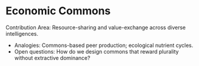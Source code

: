 # Economic Commons

Contribution Area: Resource-sharing and value-exchange across diverse intelligences.

- Analogies: Commons-based peer production; ecological nutrient cycles.
- Open questions: How do we design commons that reward plurality without extractive dominance?
